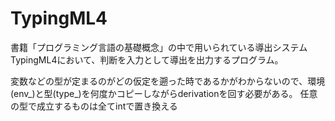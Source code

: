 # TypingML4

書籍「プログラミング言語の基礎概念」の中で用いられている導出システムTypingML4において、判断を入力として導出を出力するプログラム。

変数などの型が定まるのがどの仮定を遡った時であるかがわからないので、環境(env_)と型(type_)を何度かコピーしながらderivationを回す必要がある。
任意の型で成立するものは全てintで置き換える
